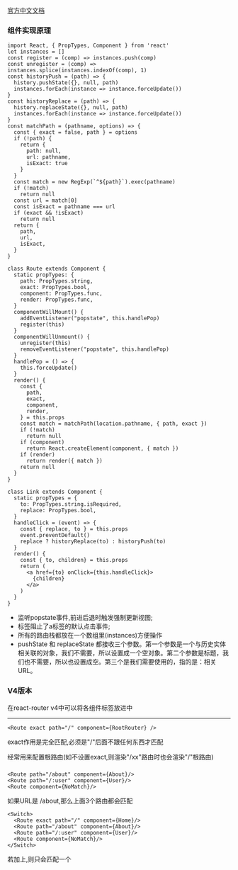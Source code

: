 [官方中文文档](http://reacttraining.cn/web/example/basic)

### 组件实现原理
```
import React, { PropTypes, Component } from 'react'
let instances = []
const register = (comp) => instances.push(comp)
const unregister = (comp) =>      instances.splice(instances.indexOf(comp), 1)
const historyPush = (path) => {
  history.pushState({}, null, path)
  instances.forEach(instance => instance.forceUpdate())
}
const historyReplace = (path) => {
  history.replaceState({}, null, path)
  instances.forEach(instance => instance.forceUpdate())
}
const matchPath = (pathname, options) => {
  const { exact = false, path } = options
  if (!path) {
    return {
      path: null,
      url: pathname,
      isExact: true
    }
  }
  const match = new RegExp(`^${path}`).exec(pathname)
  if (!match)
    return null
  const url = match[0]
  const isExact = pathname === url
  if (exact && !isExact)
    return null
  return {
    path,
    url,
    isExact,
  }
}

class Route extends Component {
  static propTypes: {
    path: PropTypes.string,
    exact: PropTypes.bool,
    component: PropTypes.func,
    render: PropTypes.func,
  }
  componentWillMount() {
    addEventListener("popstate", this.handlePop)
    register(this)
  }
  componentWillUnmount() {
    unregister(this)
    removeEventListener("popstate", this.handlePop)
  }
  handlePop = () => {
    this.forceUpdate()
  }
  render() {
    const {
      path,
      exact,
      component,
      render,
    } = this.props
    const match = matchPath(location.pathname, { path, exact })
    if (!match)
      return null
    if (component)
      return React.createElement(component, { match })
    if (render)
      return render({ match })
    return null
  }
}

class Link extends Component {
  static propTypes = {
    to: PropTypes.string.isRequired,
    replace: PropTypes.bool,
  }
  handleClick = (event) => {
    const { replace, to } = this.props
    event.preventDefault()
    replace ? historyReplace(to) : historyPush(to)
  }
  render() {
    const { to, children} = this.props
    return (
      <a href={to} onClick={this.handleClick}>
        {children}
      </a>
    )
  }
}
```
- 监听popstate事件,前进后退时触发强制更新视图;
- <Link>标签阻止了a标签的默认点击事件;
- 所有的路由栈都放在一个数组里(instances)方便操作
- pushState 和 replaceState 都接收三个参数。第一个参数是一个与历史实体相关联的对象，我们不需要，所以设置成一个空对象。第二个参数是标题，我们也不需要，所以也设置成空。第三个是我们需要使用的，指的是：相关 URL。

### V4版本
在react-router v4中可以将各组件标签放进<Router></Router>中

---

```
<Route exact path="/" component={RootRouter} />
```
exact作用是完全匹配,必须是"/"后面不跟任何东西才匹配

经常用来配置根路由(如不设置exact,则渲染"/xx"路由时也会渲染"/"根路由)

### <Switch>
```
<Route path="/about" component={About}/>
<Route path="/:user" component={User}/>
<Route component={NoMatch}/>
```
如果URL是 /about,那么上面3个路由都会匹配
```
<Switch>
  <Route exact path="/" component={Home}/>
  <Route path="/about" component={About}/>
  <Route path="/:user" component={User}/>
  <Route component={NoMatch}/>
</Switch>
```
若加上<Switch>,则只会匹配一个